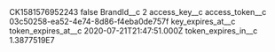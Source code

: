 <?xml version="1.0" encoding="UTF-8"?>
<CustomMetadata xmlns="http://soap.sforce.com/2006/04/metadata" xmlns:xsi="http://www.w3.org/2001/XMLSchema-instance" xmlns:xsd="http://www.w3.org/2001/XMLSchema">
    <label>CK1581576952243</label>
    <protected>false</protected>
    <values>
        <field>BrandId__c</field>
        <value xsi:type="xsd:string">2</value>
    </values>
    <values>
        <field>access_key__c</field>
        <value xsi:nil="true"/>
    </values>
    <values>
        <field>access_token__c</field>
        <value xsi:type="xsd:string">03c50258-ea52-4e74-8d86-f4eba0de757f</value>
    </values>
    <values>
        <field>key_expires_at__c</field>
        <value xsi:nil="true"/>
    </values>
    <values>
        <field>token_expires_at__c</field>
        <value xsi:type="xsd:dateTime">2020-07-21T21:47:51.000Z</value>
    </values>
    <values>
        <field>token_expires_in__c</field>
        <value xsi:type="xsd:double">1.3877519E7</value>
    </values>
</CustomMetadata>
